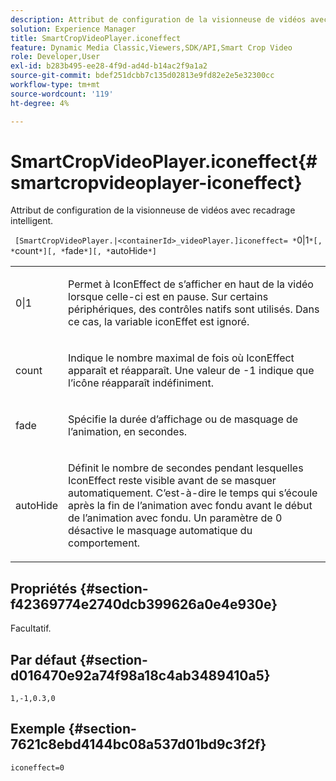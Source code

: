 ```yaml
---
description: Attribut de configuration de la visionneuse de vidéos avec recadrage intelligent.
solution: Experience Manager
title: SmartCropVideoPlayer.iconeffect
feature: Dynamic Media Classic,Viewers,SDK/API,Smart Crop Video
role: Developer,User
exl-id: b283b495-ee28-4f9d-ad4d-b14ac2f9a1a2
source-git-commit: bdef251dcbb7c135d02813e9fd82e2e5e32300cc
workflow-type: tm+mt
source-wordcount: '119'
ht-degree: 4%

---
```


# SmartCropVideoPlayer.iconeffect{#smartcropvideoplayer-iconeffect}

Attribut de configuration de la visionneuse de vidéos avec recadrage intelligent.

` [SmartCropVideoPlayer.|<containerId>_videoPlayer.]iconeffect= *`0|1`*[, *`count`*][, *`fade`*][, *`autoHide`*]`

<table id="table_C616483932C2482CA9794DDD7313FD7C"> 
 <tbody> 
  <tr> 
   <td colname="col1"> <p> <span class="codeph"> <span class="varname"> 0|1</span> </span> </p> </td> 
   <td colname="col2"> <p> Permet à IconEffect de s’afficher en haut de la vidéo lorsque celle-ci est en pause. Sur certains périphériques, des contrôles natifs sont utilisés. Dans ce cas, la variable <span class="codeph"> iconEffet</span> est ignoré. </p> </td> 
  </tr> 
  <tr> 
   <td colname="col1"> <p> <span class="codeph"> <span class="varname"> count</span> </span> </p> </td> 
   <td colname="col2"> <p> Indique le nombre maximal de fois où IconEffect apparaît et réapparaît. Une valeur de <span class="codeph"> -1</span> indique que l’icône réapparaît indéfiniment. </p> </td> 
  </tr> 
  <tr> 
   <td colname="col1"> <p> <span class="codeph"> <span class="varname"> fade</span> </span> </p> </td> 
   <td colname="col2"> <p> Spécifie la durée d’affichage ou de masquage de l’animation, en secondes. </p> </td> 
  </tr> 
  <tr> 
   <td colname="col1"> <p> <span class="codeph"> <span class="varname"> autoHide</span> </span> </p> </td> 
   <td colname="col2"> <p> Définit le nombre de secondes pendant lesquelles IconEffect reste visible avant de se masquer automatiquement. C’est-à-dire le temps qui s’écoule après la fin de l’animation avec fondu avant le début de l’animation avec fondu. Un paramètre de <span class="codeph"> 0</span> désactive le masquage automatique du comportement. </p> </td> 
  </tr> 
 </tbody> 
</table>

## Propriétés {#section-f42369774e2740dcb399626a0e4e930e}

Facultatif.

## Par défaut {#section-d016470e92a74f98a18c4ab3489410a5}

`1,-1,0.3,0`

## Exemple {#section-7621c8ebd4144bc08a537d01bd9c3f2f}

```
iconeffect=0
```
